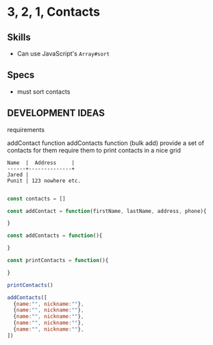# 3, 2, 1, Contacts

## Skills

- Can use JavaScript's `Array#sort`


## Specs

- must sort contacts


## DEVELOPMENT IDEAS

requirements

addContact function
addContacts function (bulk add)
provide a set of contacts for them
require them to print contacts in a nice grid

```
Name  |  Address     |
------+--------------+
Jared |
Punit | 123 nowhere etc.
```

```js

const contacts = []

const addContact = function(firstName, lastName, address, phone){

}

const addContacts = function(){

}

const printContacts = function(){

}

printContacts()

addContacts([
  {name:"", nickname:""},
  {name:"", nickname:""},
  {name:"", nickname:""},
  {name:"", nickname:""},
  {name:"", nickname:""},
])

```
